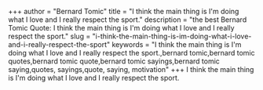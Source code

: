 +++
author = "Bernard Tomic"
title = "I think the main thing is I'm doing what I love and I really respect the sport."
description = "the best Bernard Tomic Quote: I think the main thing is I'm doing what I love and I really respect the sport."
slug = "i-think-the-main-thing-is-im-doing-what-i-love-and-i-really-respect-the-sport"
keywords = "I think the main thing is I'm doing what I love and I really respect the sport.,bernard tomic,bernard tomic quotes,bernard tomic quote,bernard tomic sayings,bernard tomic saying,quotes, sayings,quote, saying, motivation"
+++
I think the main thing is I'm doing what I love and I really respect the sport.
